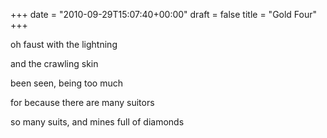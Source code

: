 +++
date = "2010-09-29T15:07:40+00:00"
draft = false
title = "Gold Four"
+++
<p>oh faust with the lightning</p>&#13;
<p>and the crawling skin</p>&#13;
<p>been seen, being too much</p>&#13;
<p>for because there are many suitors</p>&#13;
<p>so many suits, and mines full of diamonds</p> 
